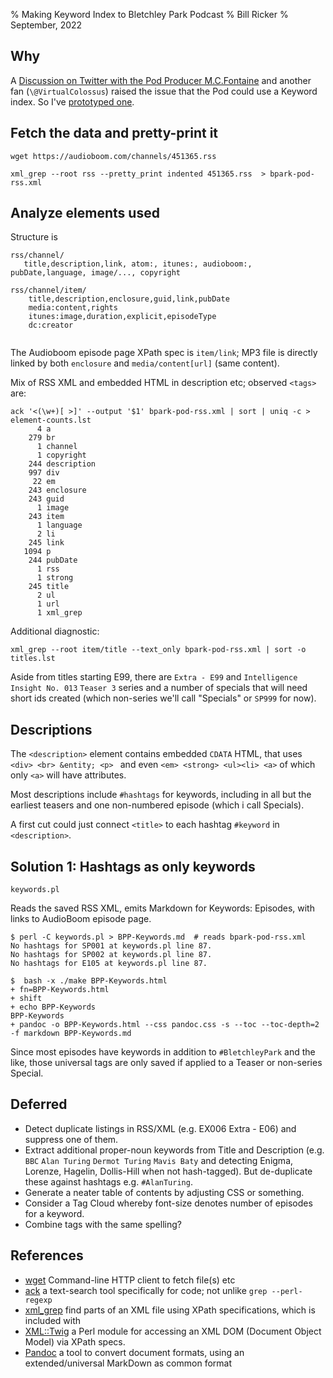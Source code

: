 % Making Keyword Index to Bletchley Park Podcast
% Bill Ricker
% September, 2022

## Why


A [Discussion on Twitter with the Pod Producer M.C.Fontaine](https://twitter.com/VirtualColossus/status/1572294343091683328) 
and another fan (`\@VirtualColossus`) raised the issue that the Pod could use 
a Keyword index. So I've [prototyped one](./BPP-Keywords.html).


## Fetch the data and pretty-print it

`wget https://audioboom.com/channels/451365.rss`

`xml_grep --root rss --pretty_print indented 451365.rss  > bpark-pod-rss.xml`

## Analyze elements used

Structure is 

```
rss/channel/
   title,description,link, atom:, itunes:, audioboom:, pubDate,language, image/..., copyright
   
rss/channel/item/
    title,description,enclosure,guid,link,pubDate
    media:content,rights
    itunes:image,duration,explicit,episodeType
    dc:creator
    
```

The Audioboom episode page XPath spec is `item/link`; MP3 file is directly linked by both `enclosure` and `media/content[url]` (same content).

Mix of RSS XML and embedded HTML in description etc; observed `<tags>` are:

```
ack '<(\w+)[ >]' --output '$1' bpark-pod-rss.xml | sort | uniq -c > element-counts.lst
      4 a
    279 br
      1 channel
      1 copyright
    244 description
    997 div
     22 em
    243 enclosure
    243 guid
      1 image
    243 item
      1 language
      2 li
    245 link
   1094 p
    244 pubDate
      1 rss
      1 strong
    245 title
      2 ul
      1 url
      1 xml_grep

```

Additional diagnostic:

`xml_grep --root item/title --text_only bpark-pod-rss.xml | sort -o titles.lst`

Aside from titles starting E99, there are `Extra - E99` and `Intelligence Insight No. 013` `Teaser 3` series and a number of specials that will need short ids created (which non-series we'll call "Specials" or `SP999` for now).

## Descriptions

The `<description>` element contains embedded `CDATA` HTML, that uses `<div> <br> &entity; <p> `
and even `<em> <strong> <ul><li> <a>` of which only `<a>` will have attributes.

Most descriptions include `#hashtags` for keywords, including in all but the earliest teasers and one non-numbered episode (which i call Specials).

A first cut could just connect `<title>` to each hashtag `#keyword` in `<description>`.



## Solution 1: Hashtags as only keywords 

`keywords.pl`

Reads the saved RSS XML, emits Markdown for Keywords: Episodes, with links to AudioBoom episode page.

```
$ perl -C keywords.pl > BPP-Keywords.md  # reads bpark-pod-rss.xml 
No hashtags for SP001 at keywords.pl line 87.
No hashtags for SP002 at keywords.pl line 87.
No hashtags for E105 at keywords.pl line 87.

$  bash -x ./make BPP-Keywords.html
+ fn=BPP-Keywords.html
+ shift
+ echo BPP-Keywords
BPP-Keywords
+ pandoc -o BPP-Keywords.html --css pandoc.css -s --toc --toc-depth=2 -f markdown BPP-Keywords.md
```

Since most episodes have keywords in addition to `#BletchleyPark` and the like, those universal tags are only saved if applied to a Teaser or non-series Special.

## Deferred

* Detect duplicate listings in RSS/XML (e.g. EX006 Extra - E06) and suppress one of them.
* Extract additional proper-noun keywords from Title and Description (e.g. `BBC`  `Alan Turing` `Dermot Turing` `Mavis Baty` and detecting Enigma, Lorenze, Hagelin, Dollis-Hill when not hash-tagged). But de-duplicate these against hashtags e.g. `#AlanTuring`.
* Generate a neater table of contents by adjusting CSS or something.
* Consider a Tag Cloud whereby font-size denotes number of episodes for a keyword.
* Combine tags with the same spelling?

## References

* [wget](https://linux.die.net/man/1/wget) Command-line HTTP client to fetch file(s) etc
* [ack](https://beyondgrep.com) a text-search tool specifically for code; not unlike `grep --perl-regexp`
* [xml_grep](https://metacpan.org/dist/XML-Twig/view/tools/xml_grep/xml_grep) find parts of an XML file using XPath specifications, which is included with
* [XML::Twig](https://metacpan.org/pod/XML::Twig) a Perl module for accessing an XML DOM (Document Object Model) via XPath specs.
* [Pandoc](https://pandoc.org/) a tool to convert document formats, using an extended/universal MarkDown as common format